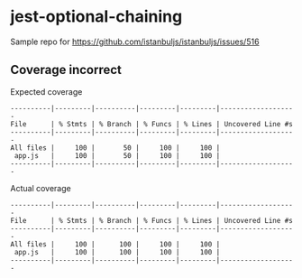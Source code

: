 # jest-optional-chaining
Sample repo for https://github.com/istanbuljs/istanbuljs/issues/516

## Coverage incorrect
Expected coverage
```
----------|---------|----------|---------|---------|-------------------
File      | % Stmts | % Branch | % Funcs | % Lines | Uncovered Line #s
----------|---------|----------|---------|---------|-------------------
All files |     100 |       50 |     100 |     100 | 
 app.js   |     100 |       50 |     100 |     100 | 
----------|---------|----------|---------|---------|-------------------
```

Actual coverage
```
----------|---------|----------|---------|---------|-------------------
File      | % Stmts | % Branch | % Funcs | % Lines | Uncovered Line #s
----------|---------|----------|---------|---------|-------------------
All files |     100 |      100 |     100 |     100 | 
 app.js   |     100 |      100 |     100 |     100 | 
----------|---------|----------|---------|---------|-------------------
```
